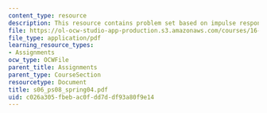 ```yaml
---
content_type: resource
description: This resource contains problem set based on impulse response of a signal.
file: https://ol-ocw-studio-app-production.s3.amazonaws.com/courses/16-01-unified-engineering-i-ii-iii-iv-fall-2005-spring-2006/c026a305fbebac0fdd7ddf93a80f9e14_s06_ps08_spring04.pdf
file_type: application/pdf
learning_resource_types:
- Assignments
ocw_type: OCWFile
parent_title: Assignments
parent_type: CourseSection
resourcetype: Document
title: s06_ps08_spring04.pdf
uid: c026a305-fbeb-ac0f-dd7d-df93a80f9e14
---
```

